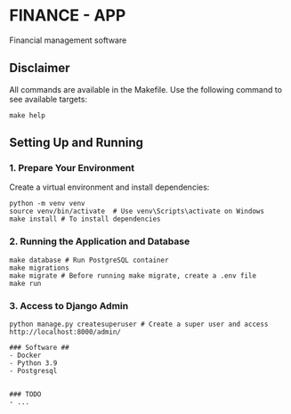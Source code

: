 # FINANCE - APP  
Financial management software   

## Disclaimer  
All commands are available in the Makefile. Use the following command to see available targets:  
```shell
make help
```  

## Setting Up and Running  

### 1. Prepare Your Environment  
Create a virtual environment and install dependencies:  
```shell
python -m venv venv
source venv/bin/activate  # Use venv\Scripts\activate on Windows
make install # To install dependencies
```  

### 2. Running the Application and Database
```shell
make database # Run PostgreSQL container
make migrations
make migrate # Before running make migrate, create a .env file
make run 
```  

### 3. Access to Django Admin
```shell
python manage.py createsuperuser # Create a super user and access http://localhost:8000/admin/

### Software ##
- Docker
- Python 3.9
- Postgresql
 

### TODO  
- ...

